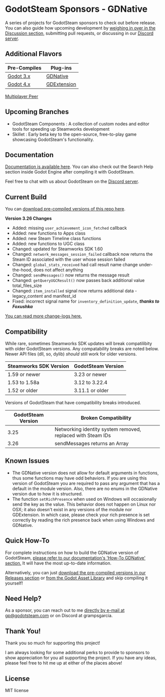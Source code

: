 # GodotSteam Sponsors - GDNative
A series of projects for GodotSteam sponsors to check out before release.  You can also guide how upcoming development by [weighing in over in the Discussion section](https://github.com/GodotSteam/GodotSteam-Sponsors/discussions), submitting pull requests, or discussing in our [Discord server](https://discord.gg/SJRSq6K).

Additional Flavors
---
Pre-Compiles | Plug-ins
--- | ---
[Godot 3.x](https://github.com/GodotSteam/GodotSteam-Sponsors/tree/godot3) | [GDNative](https://github.com/GodotSteam/GodotSteam-Sponsors/tree/gdnative)
[Godot 4.x](https://github.com/GodotSteam/GodotSteam-Sponsors/tree/godot4) | [GDExtension](https://github.com/GodotSteam/GodotSteam-Sponsors/tree/gdextension)
[Multiplayer Peer](https://github.com/GodotSteam/GodotSteam-Sponsors/tree/multiplayer-peer)

Upcoming Branches
---
- GodotSteam Components : A collection of custom nodes and editor tools for speeding up Steamworks development
- Skillet : Early beta key to the open-source, free-to-play game showcasing GodotSteam's functionality.

Documentation
---
[Documentation is available here](https://godotsteam.com/). You can also check out the Search Help section inside Godot Engine after compiling it with GodotSteam.

Feel free to chat with us about GodotSteam on the [Discord server](https://discord.gg/SJRSq6K).

Current Build
----------
You can [download pre-compiled versions of this repo here](https://github.com/CoaguCo-Industries/GodotSteam/releases).

**Version 3.26 Changes**
- Added: missing `user_achievement_icon_fetched` callback
- Added: new functions to Apps class
- Added: new Steam Timeline class functions
- Added: new functions to UGC class
- Changed: updated for Steamworks SDK 1.60
- Changed: `network_messages_session_failed` callback now returns the Steam ID associated with the user whose session failed
- Changed: `global_stats_received` had call result name change under-the-hood, does not affect anything
- Changed: `sendMessages()` now returns the message result
- Changed: `getQueryUGCResult()` now passes back additional value total_files_size
- Changed: `item_installed` signal now returns additional data - legacy_content and manifest_id
- Fixed: incorrect signal name for `inventory_definition_update`, ***thanks to Foxushka***

[You can read more change-logs here.](https://godotsteam.com/changelog/gdnative/)

Compatibility
---
While rare, sometimes Steamworks SDK updates will break compatilibity with older GodotSteam versions. Any compatability breaks are noted below. Newer API files (dll, so, dylib) _should_ still work for older versions.

Steamworks SDK Version | GodotSteam Version
---|---
1.59 or newer | 3.23 or newer
1.53 to 1.58a | 3.12 to 3.22.4
1.52 or older | 3.11.1 or older

Versions of GodotSteam that have compatibility breaks introduced.

GodotSteam Version | Broken Compatibility
---|---
3.25 | Networking identity system removed, replaced with Steam IDs
3.26 | sendMessages returns an Array

Known Issues
----------
- The GDNative version does not allow for default arguments in functions, thus some functions may have odd behaviors.  If you are using this version of GodotSteam you are required to pass any argument that has a default in the module version. Also, there are no enums in the GDNative version due to how it is structured.
- The function `setRichPresence` when used on Windows will occasionally send the key as the value. This behavior does not happen on Linux nor OSX; it also doesn't exist in any versions of the module nor GDExtension.  In which case, please check your rich presence is set correctly by reading the rich presence back when using Windows and GDNative.

Quick How-To
----------
For complete instructions on how to build the GDNative version of GodotSteam, [please refer to our documentation's 'How-To GDNative' section.](https://godotsteam.com/howto/gdnative/)  It will have the most up-to-date information.

Alternatively, you can just [download the pre-compiled versions in our Releases section](https://github.com/GodotSteam/GodotSteam/releases) or [from the Godot Asset Library](https://godotengine.org/asset-library/asset/1045) and skip compiling it yourself!

Need Help?
---
As a sponsor, you can reach out to me [directly by e-mail at gp@godotsteam.com](mailto:gp@godotsteam.com) or on Discord at grampsgarcia.

Thank You!
---
Thank you so much for supporting this project!

I am always looking for some additional perks to provide to sponsors to show appreciation for you all supporting the project.  If you have any ideas, please feel free to hit me up at either of the places above!

License
---
MIT license
